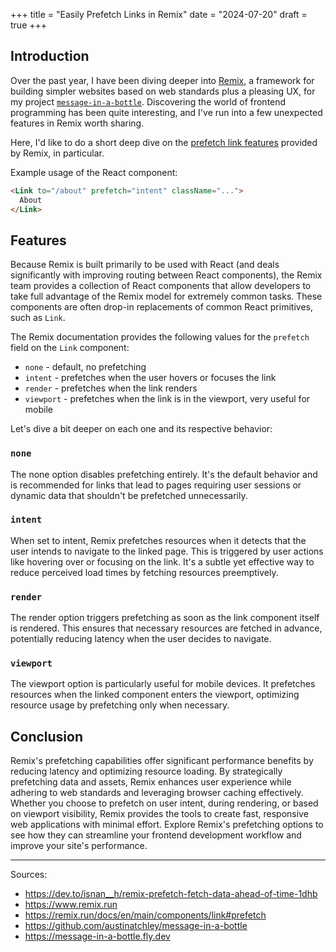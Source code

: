 +++
title = "Easily Prefetch Links in Remix"
date = "2024-07-20"
draft = true
+++

## Introduction

Over the past year, I have been diving deeper into [Remix](https://www.remix.run), a framework for building simpler websites based on web standards plus a pleasing UX, for my project [`message-in-a-bottle`](https://github.com/austinatchley/message-in-a-bottle). Discovering the world of frontend programming has been quite interesting, and I've run into a few unexpected features in Remix worth sharing.

Here, I'd like to do a short deep dive on the [prefetch link features](https://remix.run/docs/en/main/components/link#prefetch) provided by Remix, in particular.

Example usage of the React component:
```html
<Link to="/about" prefetch="intent" className="...">
  About
</Link>
```

## Features

Because Remix is built primarily to be used with React (and deals significantly with improving routing between React components), the Remix team provides a collection of React components that allow developers to take full advantage of the Remix model for extremely common tasks. These components are often drop-in replacements of common React primitives, such as `Link`.

The Remix documentation provides the following values for the `prefetch` field on the `Link` component:

* `none` - default, no prefetching
* `intent` - prefetches when the user hovers or focuses the link
* `render` - prefetches when the link renders
* `viewport` - prefetches when the link is in the viewport, very useful for mobile

Let's dive a bit deeper on each one and its respective behavior:

### `none`
The none option disables prefetching entirely. It's the default behavior and is recommended for links that lead to pages requiring user sessions or dynamic data that shouldn't be prefetched unnecessarily.

### `intent`
When set to intent, Remix prefetches resources when it detects that the user intends to navigate to the linked page. This is triggered by user actions like hovering over or focusing on the link. It's a subtle yet effective way to reduce perceived load times by fetching resources preemptively.

### `render`
The render option triggers prefetching as soon as the link component itself is rendered. This ensures that necessary resources are fetched in advance, potentially reducing latency when the user decides to navigate.

### `viewport`
The viewport option is particularly useful for mobile devices. It prefetches resources when the linked component enters the viewport, optimizing resource usage by prefetching only when necessary.

## Conclusion
Remix's prefetching capabilities offer significant performance benefits by reducing latency and optimizing resource loading. By strategically prefetching data and assets, Remix enhances user experience while adhering to web standards and leveraging browser caching effectively. Whether you choose to prefetch on user intent, during rendering, or based on viewport visibility, Remix provides the tools to create fast, responsive web applications with minimal effort. Explore Remix's prefetching options to see how they can streamline your frontend development workflow and improve your site's performance.

-----------
Sources: 
* https://dev.to/isnan__h/remix-prefetch-fetch-data-ahead-of-time-1dhb
* https://www.remix.run
* https://remix.run/docs/en/main/components/link#prefetch
* https://github.com/austinatchley/message-in-a-bottle
* https://message-in-a-bottle.fly.dev